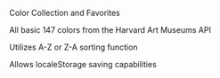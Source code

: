 Color Collection and Favorites

All basic 147 colors from the Harvard Art Museums API

Utilizes A-Z or Z-A sorting function

Allows localeStorage saving capabilities
